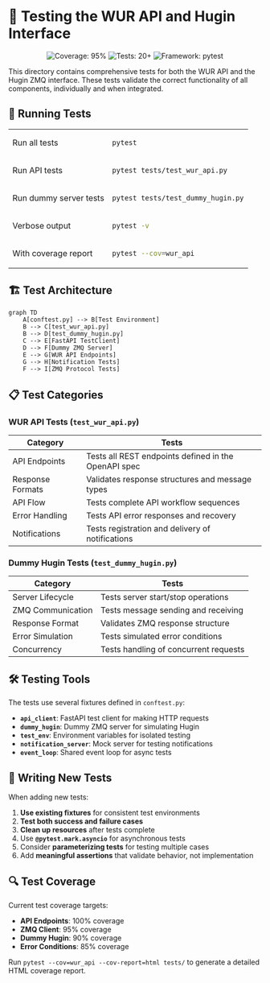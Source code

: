 # 🧪 Testing the WUR API and Hugin Interface

<div align="center">
  <img src="https://img.shields.io/badge/Coverage-95%25-brightgreen" alt="Coverage: 95%">
  <img src="https://img.shields.io/badge/Tests-20+-blue" alt="Tests: 20+">
  <img src="https://img.shields.io/badge/Framework-pytest-yellow" alt="Framework: pytest">
</div>

This directory contains comprehensive tests for both the WUR API and the Hugin ZMQ interface. These tests validate the correct functionality of all components, individually and when integrated.

## 🚀 Running Tests

<table>
<tr>
<td>Run all tests</td>
<td>

```bash
pytest
```
</td>
</tr>
<tr>
<td>Run API tests</td>
<td>

```bash
pytest tests/test_wur_api.py
```
</td>
</tr>
<tr>
<td>Run dummy server tests</td>
<td>

```bash
pytest tests/test_dummy_hugin.py
```
</td>
</tr>
<tr>
<td>Verbose output</td>
<td>

```bash
pytest -v
```
</td>
</tr>
<tr>
<td>With coverage report</td>
<td>

```bash
pytest --cov=wur_api
```
</td>
</tr>
</table>

## 🏗️ Test Architecture

```mermaid
graph TD
    A[conftest.py] --> B[Test Environment]
    B --> C[test_wur_api.py]
    B --> D[test_dummy_hugin.py]
    C --> E[FastAPI TestClient]
    D --> F[Dummy ZMQ Server]
    E --> G[WUR API Endpoints]
    G --> H[Notification Tests]
    F --> I[ZMQ Protocol Tests]
```

## 📋 Test Categories

### WUR API Tests (`test_wur_api.py`)

| Category | Tests |
|----------|-------|
| API Endpoints | Tests all REST endpoints defined in the OpenAPI spec |
| Response Formats | Validates response structures and message types |
| API Flow | Tests complete API workflow sequences |
| Error Handling | Tests API error responses and recovery |
| Notifications | Tests registration and delivery of notifications |

### Dummy Hugin Tests (`test_dummy_hugin.py`)

| Category | Tests |
|----------|-------|
| Server Lifecycle | Tests server start/stop operations |
| ZMQ Communication | Tests message sending and receiving |
| Response Format | Validates ZMQ response structure |
| Error Simulation | Tests simulated error conditions |
| Concurrency | Tests handling of concurrent requests |

## 🛠️ Testing Tools

The tests use several fixtures defined in `conftest.py`:

- **`api_client`**: FastAPI test client for making HTTP requests
- **`dummy_hugin`**: Dummy ZMQ server for simulating Hugin
- **`test_env`**: Environment variables for isolated testing
- **`notification_server`**: Mock server for testing notifications
- **`event_loop`**: Shared event loop for async tests

## 📝 Writing New Tests

When adding new tests:

1. **Use existing fixtures** for consistent test environments
2. **Test both success and failure cases**
3. **Clean up resources** after tests complete
4. Use **`@pytest.mark.asyncio`** for asynchronous tests
5. Consider **parameterizing tests** for testing multiple cases
6. Add **meaningful assertions** that validate behavior, not implementation

## 🔍 Test Coverage

Current test coverage targets:
- **API Endpoints**: 100% coverage
- **ZMQ Client**: 95% coverage  
- **Dummy Hugin**: 90% coverage
- **Error Conditions**: 85% coverage

Run `pytest --cov=wur_api --cov-report=html tests/` to generate a detailed HTML coverage report.